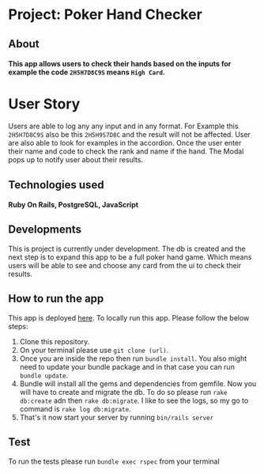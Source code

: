 # Project: Poker Hand Checker

## About
#### This app allows users to check their hands based on the inputs for example the code `2H5H7D8C9S` means `High Card`.

# User Story
Users are able to log any any input and in any format. For Example this `2H5H7D8C9S` also be this `2H5H9S7D8C` and the result will not be affected. User are also able to look for examples in the accordion. Once the user enter their name and code to check the rank and name if the hand. The Modal pops up to notify user about their results.


## Technologies used
#### Ruby On Rails, PostgreSQL, JavaScript

## Developments
This is project is currently under development. The db is created and the next step is to expand this app to be a full poker hand game. Which means users will be able to see and choose any card from the ui to check their results.

## How to run the app
This app is deployed [here](https://poker-hand-checker.onrender.com/). To locally run this app. Please follow the below steps:
1. Clone this repository.
2. On your terminal please use `git clone (url)`.
3. Once you are inside the repo then run `bundle install`. You also might need to update your bundle package and in that case you can run `bundle update`.
4. Bundle will install all the gems and dependencies from gemfile. Now you will have to create and migrate the db. To do so please run `rake db:create` adn then `rake db:migrate`. I like to see the logs, so my go to command is `rake log db:migrate`.
5. That's it now start your server by running `bin/rails server`

## Test
To run the tests please run `bundle exec rspec` from your terminal
